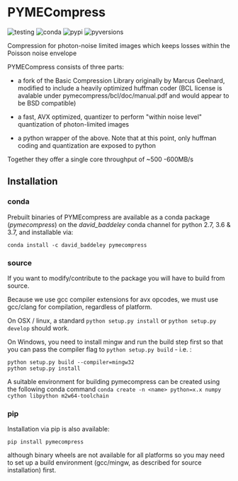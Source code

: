 # PYMECompress
![testing](https://img.shields.io/azure-devops/tests/davidbaddeleynz/pyme-ci/1/master?logo=azuredevops)
![conda](https://img.shields.io/conda/v/david_baddeley/pymecompress)
![pypi](https://img.shields.io/pypi/v/pymecompress)
![pyversions](https://img.shields.io/pypi/pyversions/pymecompress)

Compression for photon-noise limited images which keeps losses within the Poisson noise envelope

PYMECompress consists of three parts: 

- a fork of the Basic Compression Library originally by Marcus Geelnard, 
modified to include a heavily optimized huffman coder (BCL license is avalable under pymecompress/bcl/doc/manual.pdf and would appear to be BSD compatible)

- a fast, AVX optimized, quantizer to perform "within noise level" quantization of photon-limited images

- a python wrapper of the above. Note that at this point, only huffman coding and quantization are exposed to python

Together they offer a single core throughput of ~500 -600MB/s


## Installation

### conda

Prebuilt binaries of PYMEcompress are available as a conda package (*pymecompress*) on the *david_baddeley* conda channel for python 2.7, 3.6 & 3.7, and installable via:

    conda install -c david_baddeley pymecompress

### source

If you want to modify/contribute to the package you will have to build from source.

Because we use gcc compiler extensions for avx opcodes, we must use gcc/clang for compilation, regardless of platform.

On OSX / linux, a standard `python setup.py install` or `python setup.py develop` should work.

On Windows, you need to install mingw and run the build step first so that you can pass the compiler flag to `python setup.py build` - i.e. :

    python setup.py build --compiler=mingw32
    python setup.py install


A suitable environment for building pymecompress can be created using the following conda command `conda create -n <name> python=x.x numpy cython libpython m2w64-toolchain`

### pip

Installation via pip is also available:

    pip install pymecompress

although binary wheels are not available for all platforms so you may need to set up a build environment (gcc/mingw, as described for source installation) first.
